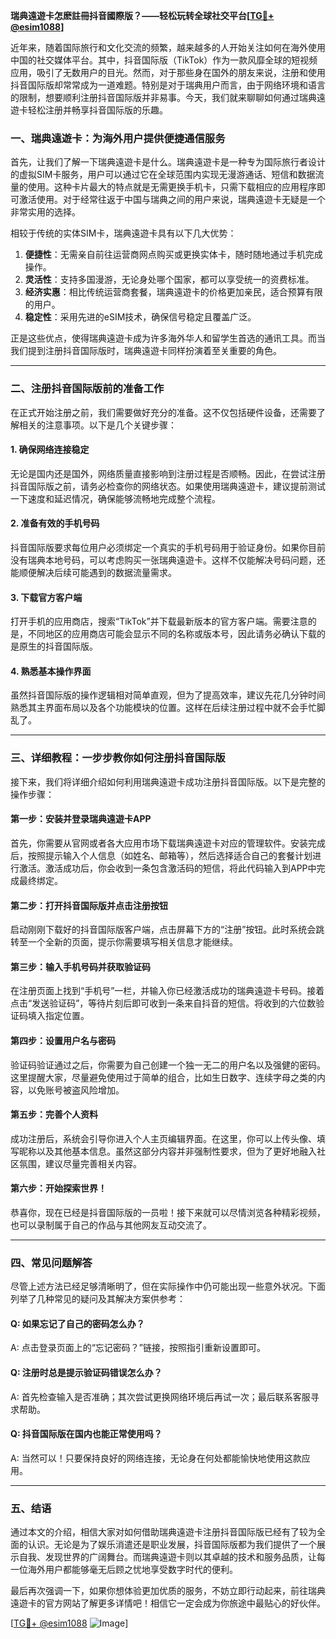 **瑞典遠遊卡怎麽註冊抖音國際版？——轻松玩转全球社交平台[[TG💪+ @esim1088](https://t.me/s/esim1088)]**

近年来，随着国际旅行和文化交流的频繁，越来越多的人开始关注如何在海外使用中国的社交媒体平台。其中，抖音国际版（TikTok）作为一款风靡全球的短视频应用，吸引了无数用户的目光。然而，对于那些身在国外的朋友来说，注册和使用抖音国际版却常常成为一道难题。特别是对于瑞典用户而言，由于网络环境和语言的限制，想要顺利注册抖音国际版并非易事。今天，我们就来聊聊如何通过瑞典遠遊卡轻松注册并畅享抖音国际版的乐趣。

### **一、瑞典遠遊卡：为海外用户提供便捷通信服务**

首先，让我们了解一下瑞典遠遊卡是什么。瑞典遠遊卡是一种专为国际旅行者设计的虚拟SIM卡服务，用户可以通过它在全球范围内实现无漫游通话、短信和数据流量的使用。这种卡片最大的特点就是无需更换手机卡，只需下载相应的应用程序即可激活使用。对于经常往返于中国与瑞典之间的用户来说，瑞典遠遊卡无疑是一个非常实用的选择。

相较于传统的实体SIM卡，瑞典遠遊卡具有以下几大优势：
1. **便捷性**：无需亲自前往运营商网点购买或更换实体卡，随时随地通过手机完成操作。
2. **灵活性**：支持多国漫游，无论身处哪个国家，都可以享受统一的资费标准。
3. **经济实惠**：相比传统运营商套餐，瑞典遠遊卡的价格更加亲民，适合预算有限的用户。
4. **稳定性**：采用先进的eSIM技术，确保信号稳定且覆盖广泛。

正是这些优点，使得瑞典遠遊卡成为许多海外华人和留学生首选的通讯工具。而当我们提到注册抖音国际版时，瑞典遠遊卡同样扮演着至关重要的角色。

---

### **二、注册抖音国际版前的准备工作**

在正式开始注册之前，我们需要做好充分的准备。这不仅包括硬件设备，还需要了解相关的注意事项。以下是几个关键步骤：

#### **1. 确保网络连接稳定**
无论是国内还是国外，网络质量直接影响到注册过程是否顺畅。因此，在尝试注册抖音国际版之前，请务必检查你的网络状态。如果使用瑞典遠遊卡，建议提前测试一下速度和延迟情况，确保能够流畅地完成整个流程。

#### **2. 准备有效的手机号码**
抖音国际版要求每位用户必须绑定一个真实的手机号码用于验证身份。如果你目前没有瑞典本地号码，可以考虑购买一张瑞典遠遊卡。这样不仅能解决号码问题，还能顺便解决后续可能遇到的数据流量需求。

#### **3. 下载官方客户端**
打开手机的应用商店，搜索“TikTok”并下载最新版本的官方客户端。需要注意的是，不同地区的应用商店可能会显示不同的名称或版本号，因此请务必确认下载的是原生的抖音国际版。

#### **4. 熟悉基本操作界面**
虽然抖音国际版的操作逻辑相对简单直观，但为了提高效率，建议先花几分钟时间熟悉其主界面布局以及各个功能模块的位置。这样在后续注册过程中就不会手忙脚乱了。

---

### **三、详细教程：一步步教你如何注册抖音国际版**

接下来，我们将详细介绍如何利用瑞典遠遊卡成功注册抖音国际版。以下是完整的操作步骤：

#### **第一步：安装并登录瑞典遠遊卡APP**
首先，你需要从官网或者各大应用市场下载瑞典遠遊卡对应的管理软件。安装完成后，按照提示输入个人信息（如姓名、邮箱等），然后选择适合自己的套餐计划进行激活。激活成功后，你会收到一条包含激活码的短信，将此代码输入到APP中完成最终绑定。

#### **第二步：打开抖音国际版并点击注册按钮**
启动刚刚下载好的抖音国际版客户端，点击屏幕下方的“注册”按钮。此时系统会跳转至一个全新的页面，提示你需要填写相关信息才能继续。

#### **第三步：输入手机号码并获取验证码**
在注册页面上找到“手机号”一栏，并输入你已经激活成功的瑞典遠遊卡号码。接着点击“发送验证码”，等待片刻后即可收到一条来自抖音的短信。将收到的六位数验证码填入指定位置。

#### **第四步：设置用户名与密码**
验证码验证通过之后，你需要为自己创建一个独一无二的用户名以及强健的密码。这里提醒大家，尽量避免使用过于简单的组合，比如生日数字、连续字母之类的内容，以免账号被盗风险增加。

#### **第五步：完善个人资料**
成功注册后，系统会引导你进入个人主页编辑界面。在这里，你可以上传头像、填写昵称以及其他基本信息。虽然这部分内容并非强制性要求，但为了更好地融入社区氛围，建议尽量完善相关内容。

#### **第六步：开始探索世界！**
恭喜你，现在已经是抖音国际版的一员啦！接下来就可以尽情浏览各种精彩视频，也可以录制属于自己的作品与其他网友互动交流了。

---

### **四、常见问题解答**

尽管上述方法已经足够清晰明了，但在实际操作中仍可能出现一些意外状况。下面列举了几种常见的疑问及其解决方案供参考：

#### **Q: 如果忘记了自己的密码怎么办？**
A: 点击登录页面上的“忘记密码？”链接，按照指引重新设置即可。

#### **Q: 注册时总是提示验证码错误怎么办？**
A: 首先检查输入是否准确；其次尝试更换网络环境后再试一次；最后联系客服寻求帮助。

#### **Q: 抖音国际版在国内也能正常使用吗？**
A: 当然可以！只要保持良好的网络连接，无论身在何处都能愉快地使用这款应用。

---

### **五、结语**

通过本文的介绍，相信大家对如何借助瑞典遠遊卡注册抖音国际版已经有了较为全面的认识。无论是为了娱乐消遣还是职业发展，抖音国际版都为我们提供了一个展示自我、发现世界的广阔舞台。而瑞典遠遊卡则以其卓越的技术和服务品质，让每一位海外用户都能够毫无后顾之忧地享受数字时代的便利。

最后再次强调一下，如果你想体验更加优质的服务，不妨立即行动起来，前往瑞典遠遊卡的官方网站了解更多详情吧！相信它一定会成为你旅途中最贴心的好伙伴。

[[TG💪+ @esim1088](https://t.me/s/esim1088) ![Image](https://i.postimg.cc/4NQfJmqS/Snipaste-2025-05-13-00-14-12.png)]